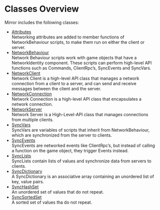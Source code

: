 # Classes Overview

Mirror includes the following classes:
-   [Attributes](Attributes.md)  
    Networking attributes are added to member functions of NetworkBehaviour scripts, to make them run on either the client or server.
-   [NetworkBehaviour](NetworkBehaviour.md)  
    Network Behaviour scripts work with game objects that have a NetworkIdentity component. These scripts can perform high-level API functions such as Commands, ClientRpc’s, SyncEvents and SyncVars.
-   [NetworkClient](../api/Mirror.NetworkClient.html)  
    Network Client is a high-level API class that manages a network connection from a client to a server, and can send and receive messages between the client and the server.
-   [NetworkConnection](../api/Mirror.NetworkConnection.html)  
    Network Connection is a high-level API class that encapsulates a network connection.
-   [NetworkServer](../api/Mirror.NetworkServer.html)  
    Network Server is a High-Level-API class that manages connections from multiple clients.
-   [SyncVars](SyncVars.md)  
    SyncVars are variables of scripts that inherit from NetworkBehaviour, which are synchronized from the server to clients.
-   [SyncEvents](SyncEvent.md)  
    SyncEvents are networked events like ClientRpc’s, but instead of calling a function on the game object, they trigger Events instead.
-   [SyncLists](SyncLists.md)  
    SyncLists contain lists of values and synchronize data from servers to clients.
-   [SyncDictionary](SyncDictionary.md)  
    A SyncDictionary is an associative array containing an unordered list of key, value pairs.
-   [SyncHashSet](SyncHashSet.md)  
    An unordered set of values that do not repeat.
-   [SyncSortedSet](SyncSortedSet.md)  
    A sorted set of values tha do not repeat.
